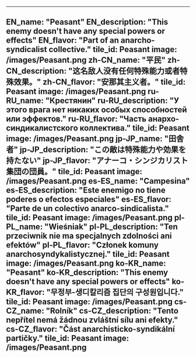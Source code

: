 ---

EN_name: "Peasant"
EN_description: "This enemy doesn't have any special powers or effects"
EN_flavor: "Part of an anarcho-syndicalist collective."
tile_id: Peasant
image: /images/Peasant.png
zh-CN_name: "平民"
zh-CN_description: "这名敌人没有任何特殊能力或者特殊效果。"
zh-CN_flavor: "安那其主义者。"
tile_id: Peasant
image: /images/Peasant.png
ru-RU_name: "Крестянин"
ru-RU_description: "У этого врага нет никаких особых способностей или эффектов."
ru-RU_flavor: "Часть анархо-синдикалистского коллектива."
tile_id: Peasant
image: /images/Peasant.png
jp-JP_name: "田舎者"
jp-JP_description: "この敵は特殊能力や効果を持たない"
jp-JP_flavor: "アナーコ・シンジカリスト集団の団員。"
tile_id: Peasant
image: /images/Peasant.png
es-ES_name: "Campesina"
es-ES_description: "Este enemigo no tiene poderes o efectos especiales"
es-ES_flavor: "Parte de un colectivo anarco-sindicalista."
tile_id: Peasant
image: /images/Peasant.png
pl-PL_name: "Wieśniak"
pl-PL_description: "Ten przeciwnik nie ma specjalnych zdolności ani efektów"
pl-PL_flavor: "Członek komuny anarchosyndykalistycznej."
tile_id: Peasant
image: /images/Peasant.png
ko-KR_name: "Peasant"
ko-KR_description: "This enemy doesn't have any special powers or effects"
ko-KR_flavor: "무정부-생디칼리즘 집단의 구성원입니다."
tile_id: Peasant
image: /images/Peasant.png
cs-CZ_name: "Rolník"
cs-CZ_description: "Tento nepřítel nemá žádnou zvláštní sílu ani efekty."
cs-CZ_flavor: "Část anarchisticko-syndikální partičky."
tile_id: Peasant
image: /images/Peasant.png
---